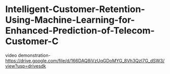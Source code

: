 # Intelligent-Customer-Retention-Using-Machine-Learning-for-Enhanced-Prediction-of-Telecom-Customer-C
video demonstration-https://drive.google.com/file/d/166DAQ8iVzUqGDoMYG_8Vh3QzI7G_dSW3/view?usp=drivesdk
